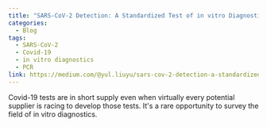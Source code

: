 ```yaml
---
title: "SARS-CoV-2 Detection: A Standardized Test of in vitro Diagnostic Assay Developers"
categories:
  - Blog
tags:
  - SARS-CoV-2
  - Covid-19
  - in vitro diagnostics
  - PCR
link: https://medium.com/@yul.liuyu/sars-cov-2-detection-a-standardized-test-of-in-vitro-diagnostic-assay-developers-61f736b1a92a
---
```

Covid-19 tests are in short supply even when virtually every potential supplier is racing to develop those tests. It's a rare opportunity to survey the field of in vitro diagnostics.
